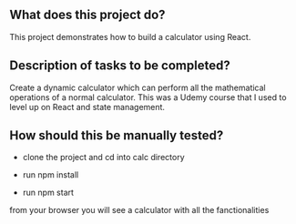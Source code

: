 ## What does this project do?

This project demonstrates how to build a calculator using React.

## Description of tasks to be completed?

Create a dynamic calculator which can perform all the mathematical operations of a normal calculator. This was a Udemy course that I used to level up on React and state management.

## How should this be manually tested?

- clone the project and cd into calc directory

- run npm install

- run npm start

from your browser you will see a calculator with all the fanctionalities




